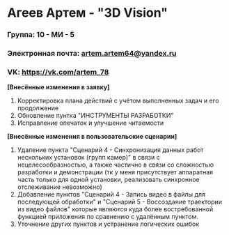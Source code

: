 # Агеев Артем - "3D Vision"

### Группа: 10 - МИ - 5
### Электронная почта: artem.artem64@yandex.ru
### VK: https://vk.com/artem_78


**[Внесённые изменения в заявку]**

1. Корректировка плана действий с учётом выполненных задач и его продолжение
2. Обновление пунтка "ИНСТРУМЕНТЫ РАЗРАБОТКИ"
3. Исправление опечаток и улучшение читаемости

**[Внесённые изменения в пользовательские сценарии]**

1. Удаление пункта "Сценарий 4 - Синхронизация данных работ нескольких установок (групп камер)" в связи с нецелесообразностью, а также частично в связи со сложностью разработки и демонстрации (тк у меня присутствует аппаратная часть только для одной установки, реализовать синхронное отслеживание невозможно)
2. Добавление пунктов "Сценарий 4 - Запись видео в файлы для последующей обработки" и "Сценарий 5 - Воссоздание траектории из видео файлов" которые являются куда более востребованной функцией приложения по сравнению с удалённым пунктом.
3. Уточнение других пунктов и устранение логических ошибок
